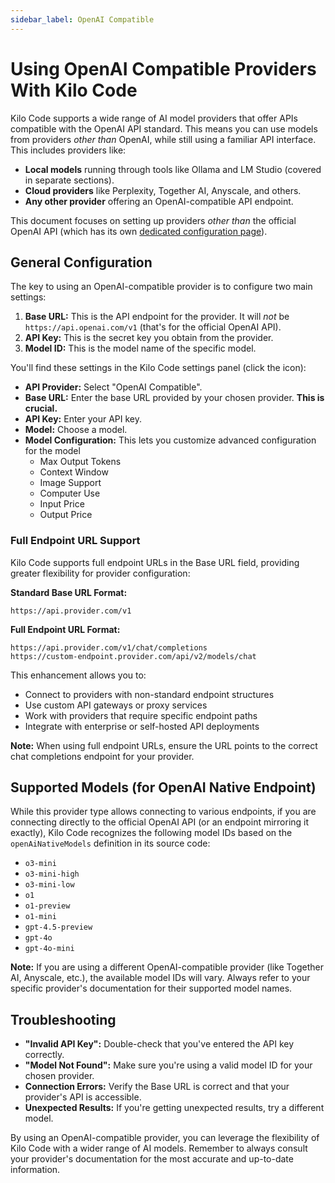```yaml
---
sidebar_label: OpenAI Compatible
---
```


# Using OpenAI Compatible Providers With Kilo Code

Kilo Code supports a wide range of AI model providers that offer APIs compatible with the OpenAI API standard. This means you can use models from providers *other than* OpenAI, while still using a familiar API interface.  This includes providers like:

*   **Local models** running through tools like Ollama and LM Studio (covered in separate sections).
*   **Cloud providers** like Perplexity, Together AI, Anyscale, and others.
*   **Any other provider** offering an OpenAI-compatible API endpoint.

This document focuses on setting up providers *other than* the official OpenAI API (which has its own [dedicated configuration page](/providers/openai)).

## General Configuration

The key to using an OpenAI-compatible provider is to configure two main settings:

1.  **Base URL:** This is the API endpoint for the provider.  It will *not* be `https://api.openai.com/v1` (that's for the official OpenAI API).
2.  **API Key:**  This is the secret key you obtain from the provider.
3.  **Model ID:** This is the model name of the specific model.

You'll find these settings in the Kilo Code settings panel (click the <Codicon name="gear" /> icon):

*   **API Provider:** Select "OpenAI Compatible".
*   **Base URL:** Enter the base URL provided by your chosen provider.  **This is crucial.**
*   **API Key:** Enter your API key.
*   **Model:** Choose a model.
*   **Model Configuration:** This lets you customize advanced configuration for the model
    - Max Output Tokens
    - Context Window
    - Image Support
    - Computer Use
    - Input Price
    - Output Price

### Full Endpoint URL Support

Kilo Code supports full endpoint URLs in the Base URL field, providing greater flexibility for provider configuration:

**Standard Base URL Format:**
```
https://api.provider.com/v1
```

**Full Endpoint URL Format:**
```
https://api.provider.com/v1/chat/completions
https://custom-endpoint.provider.com/api/v2/models/chat
```

This enhancement allows you to:
- Connect to providers with non-standard endpoint structures
- Use custom API gateways or proxy services
- Work with providers that require specific endpoint paths
- Integrate with enterprise or self-hosted API deployments

**Note:** When using full endpoint URLs, ensure the URL points to the correct chat completions endpoint for your provider.

## Supported Models (for OpenAI Native Endpoint)

While this provider type allows connecting to various endpoints, if you are connecting directly to the official OpenAI API (or an endpoint mirroring it exactly), Kilo Code recognizes the following model IDs based on the `openAiNativeModels` definition in its source code:

*   `o3-mini`
*   `o3-mini-high`
*   `o3-mini-low`
*   `o1`
*   `o1-preview`
*   `o1-mini`
*   `gpt-4.5-preview`
*   `gpt-4o`
*   `gpt-4o-mini`

**Note:** If you are using a different OpenAI-compatible provider (like Together AI, Anyscale, etc.), the available model IDs will vary. Always refer to your specific provider's documentation for their supported model names.

## Troubleshooting

*   **"Invalid API Key":** Double-check that you've entered the API key correctly.
*   **"Model Not Found":** Make sure you're using a valid model ID for your chosen provider.
*   **Connection Errors:** Verify the Base URL is correct and that your provider's API is accessible.
*   **Unexpected Results:** If you're getting unexpected results, try a different model.

By using an OpenAI-compatible provider, you can leverage the flexibility of Kilo Code with a wider range of AI models. Remember to always consult your provider's documentation for the most accurate and up-to-date information.
